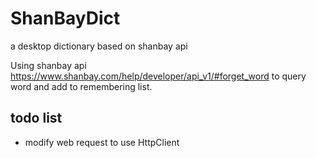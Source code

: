 # ShanBayDict
a desktop dictionary based on shanbay api

Using shanbay api https://www.shanbay.com/help/developer/api_v1/#forget_word to query word and add to remembering list.

## todo list
- modify web request to use HttpClient
